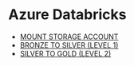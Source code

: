 # Azure Databricks
- <a href="Azure Databricks/StorageAccMount.ipynb">MOUNT STORAGE ACCOUNT</a>
- <a href="Azure Databricks/Level 1 Transformation.ipynb">BRONZE TO SILVER (LEVEL 1)</a>
- <a href="Azure Databricks/Level 2 Transformation.ipynb">SILVER TO GOLD (LEVEL 2)</a>
